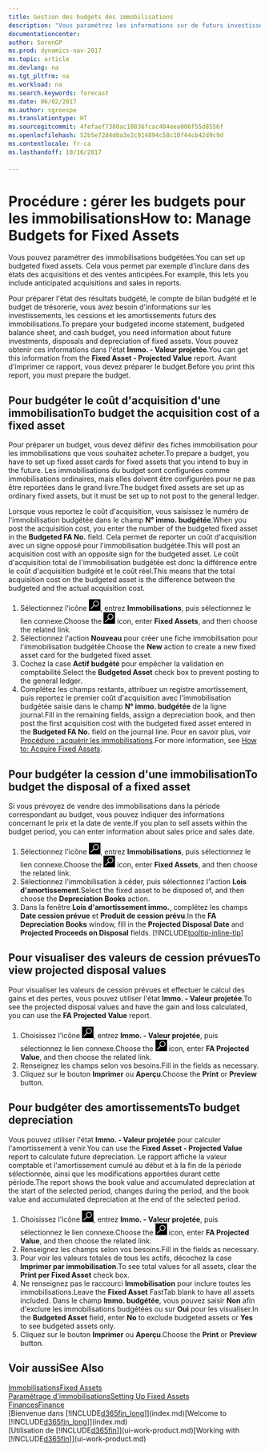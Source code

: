 ```yaml
---
title: Gestion des budgets des immobilisations
description: "Vous paramétrez les informations sur de futurs investissements, cessions, et amortissements d'immobilisations pour préparer les budgets et les prévisions."
documentationcenter: 
author: SorenGP
ms.prod: dynamics-nav-2017
ms.topic: article
ms.devlang: na
ms.tgt_pltfrm: na
ms.workload: na
ms.search.keywords: forecast
ms.date: 06/02/2017
ms.author: sgroespe
ms.translationtype: HT
ms.sourcegitcommit: 4fefaef7380ac10836fcac404eea006f55d8556f
ms.openlocfilehash: 52b5e72d4d0a3e2c914894c58c10f44cb42d9c9d
ms.contentlocale: fr-ca
ms.lasthandoff: 10/16/2017

---
```

# <a name="how-to-manage-budgets-for-fixed-assets"></a><span data-ttu-id="7ba3f-103">Procédure : gérer les budgets pour les immobilisations</span><span class="sxs-lookup"><span data-stu-id="7ba3f-103">How to: Manage Budgets for Fixed Assets</span></span>
<span data-ttu-id="7ba3f-104">Vous pouvez paramétrer des immobilisations budgétées.</span><span class="sxs-lookup"><span data-stu-id="7ba3f-104">You can set up budgeted fixed assets.</span></span> <span data-ttu-id="7ba3f-105">Cela vous permet par exemple d'inclure dans des états des acquisitions et des ventes anticipées.</span><span class="sxs-lookup"><span data-stu-id="7ba3f-105">For example, this lets you include anticipated acquisitions and sales in reports.</span></span>  

<span data-ttu-id="7ba3f-106">Pour préparer l'état des résultats budgété, le compte de bilan budgété et le budget de trésorerie, vous avez besoin d'informations sur les investissements, les cessions et les amortissements futurs des immobilisations.</span><span class="sxs-lookup"><span data-stu-id="7ba3f-106">To prepare your budgeted income statement, budgeted balance sheet, and cash budget, you need information about future investments, disposals and depreciation of fixed assets.</span></span> <span data-ttu-id="7ba3f-107">Vous pouvez obtenir ces informations dans l'état **Immo. - Valeur projetée**.</span><span class="sxs-lookup"><span data-stu-id="7ba3f-107">You can get this information from the **Fixed Asset - Projected Value** report.</span></span> <span data-ttu-id="7ba3f-108">Avant d'imprimer ce rapport, vous devez préparer le budget.</span><span class="sxs-lookup"><span data-stu-id="7ba3f-108">Before you print this report, you must prepare the budget.</span></span>  

## <a name="to-budget-the-acquisition-cost-of-a-fixed-asset"></a><span data-ttu-id="7ba3f-109">Pour budgéter le coût d'acquisition d'une immobilisation</span><span class="sxs-lookup"><span data-stu-id="7ba3f-109">To budget the acquisition cost of a fixed asset</span></span>
<span data-ttu-id="7ba3f-110">Pour préparer un budget, vous devez définir des fiches immobilisation pour les immobilisations que vous souhaitez acheter.</span><span class="sxs-lookup"><span data-stu-id="7ba3f-110">To prepare a budget, you have to set up fixed asset cards for fixed assets that you intend to buy in the future.</span></span> <span data-ttu-id="7ba3f-111">Les immobilisations du budget sont configurées comme immobilisations ordinaires, mais elles doivent être configurées pour ne pas être reportées dans le grand livre.</span><span class="sxs-lookup"><span data-stu-id="7ba3f-111">The budget fixed assets are set up as ordinary fixed assets, but it must be set up to not post to the general ledger.</span></span>

<span data-ttu-id="7ba3f-112">Lorsque vous reportez le coût d'acquisition, vous saisissez le numéro de l'immobilisation budgétée dans le champ **N° immo. budgétée**.</span><span class="sxs-lookup"><span data-stu-id="7ba3f-112">When you post the acquisition cost, you enter the number of the budgeted fixed asset in the **Budgeted FA No.** field.</span></span> <span data-ttu-id="7ba3f-113">Cela permet de reporter un coût d'acquisition avec un signe opposé pour l'immobilisation budgétée.</span><span class="sxs-lookup"><span data-stu-id="7ba3f-113">This will post an acquisition cost with an opposite sign for the budgeted asset.</span></span> <span data-ttu-id="7ba3f-114">Le coût d'acquisition total de l'immobilisation budgétée est donc la différence entre le coût d'acquisition budgété et le coût réel.</span><span class="sxs-lookup"><span data-stu-id="7ba3f-114">This means that the total acquisition cost on the budgeted asset is the difference between the budgeted and the actual acquisition cost.</span></span>

1. <span data-ttu-id="7ba3f-115">Sélectionnez l'icône ![Page ou état pour la recherche](media/ui-search/search_small.png "Page ou état pour la recherche"), entrez **Immobilisations**, puis sélectionnez le lien connexe.</span><span class="sxs-lookup"><span data-stu-id="7ba3f-115">Choose the ![Search for Page or Report](media/ui-search/search_small.png "Search for Page or Report icon") icon, enter **Fixed Assets**, and then choose the related link.</span></span>
2. <span data-ttu-id="7ba3f-116">Sélectionnez l'action **Nouveau** pour créer une fiche immobilisation pour l'immobilisation budgétée.</span><span class="sxs-lookup"><span data-stu-id="7ba3f-116">Choose the **New** action to create a new fixed asset card for the budgeted fixed asset.</span></span>
3. <span data-ttu-id="7ba3f-117">Cochez la case **Actif budgété** pour empêcher la validation en comptabilité.</span><span class="sxs-lookup"><span data-stu-id="7ba3f-117">Select the **Budgeted Asset** check box to prevent posting to the general ledger.</span></span>
4. <span data-ttu-id="7ba3f-118">Complétez les champs restants, attribuez un registre amortissement, puis reportez le premier coût d'acquisition avec l'immobilisation budgétée saisie dans le champ **N° immo. budgétée** de la ligne journal.</span><span class="sxs-lookup"><span data-stu-id="7ba3f-118">Fill in the remaining fields, assign a depreciation book, and then post the first acquisition cost with the budgeted fixed asset entered in the **Budgeted FA No.** field on the journal line.</span></span> <span data-ttu-id="7ba3f-119">Pour en savoir plus, voir [Procédure : acquérir les immobilisations](fa-how-acquire.md).</span><span class="sxs-lookup"><span data-stu-id="7ba3f-119">For more information, see [How to: Acquire Fixed Assets](fa-how-acquire.md).</span></span>

## <a name="to-budget-the-disposal-of-a-fixed-asset"></a><span data-ttu-id="7ba3f-120">Pour budgéter la cession d'une immobilisation</span><span class="sxs-lookup"><span data-stu-id="7ba3f-120">To budget the disposal of a fixed asset</span></span>
<span data-ttu-id="7ba3f-121">Si vous prévoyez de vendre des immobilisations dans la période correspondant au budget, vous pouvez indiquer des informations concernant le prix et la date de vente.</span><span class="sxs-lookup"><span data-stu-id="7ba3f-121">If you plan to sell assets within the budget period, you can enter information about sales price and sales date.</span></span>

1. <span data-ttu-id="7ba3f-122">Sélectionnez l'icône ![Page ou état pour la recherche](media/ui-search/search_small.png "Page ou état pour la recherche"), entrez **Immobilisations**, puis sélectionnez le lien connexe.</span><span class="sxs-lookup"><span data-stu-id="7ba3f-122">Choose the ![Search for Page or Report](media/ui-search/search_small.png "Search for Page or Report icon") icon, enter **Fixed Assets**, and then choose the related link.</span></span>
2. <span data-ttu-id="7ba3f-123">Sélectionnez l'immobilisation à céder, puis sélectionnez l'action **Lois d'amortissement**.</span><span class="sxs-lookup"><span data-stu-id="7ba3f-123">Select the fixed asset to be disposed of, and then choose the **Depreciation Books** action.</span></span>
3. <span data-ttu-id="7ba3f-124">Dans la fenêtre **Lois d'amortissement immo.**, complétez les champs **Date cession prévue** et **Produit de cession prévu**.</span><span class="sxs-lookup"><span data-stu-id="7ba3f-124">In the **FA Depreciation Books** window, fill in the **Projected Disposal Date** and **Projected Proceeds on Disposal** fields.</span></span> [!INCLUDE[tooltip-inline-tip](includes/tooltip-inline-tip_md.md)]

## <a name="to-view-projected-disposal-values"></a><span data-ttu-id="7ba3f-125">Pour visualiser des valeurs de cession prévues</span><span class="sxs-lookup"><span data-stu-id="7ba3f-125">To view projected disposal values</span></span>
<span data-ttu-id="7ba3f-126">Pour visualiser les valeurs de cession prévues et effectuer le calcul des gains et des pertes, vous pouvez utiliser l'état **Immo. - Valeur projetée**.</span><span class="sxs-lookup"><span data-stu-id="7ba3f-126">To see the projected disposal values and have the gain and loss calculated, you can use the **FA Projected Value** report.</span></span>

1. <span data-ttu-id="7ba3f-127">Choisissez l'icône ![Page ou état pour la recherche](media/ui-search/search_small.png "icône Page ou état pour la recherche"), entrez **Immo. - Valeur projetée**, puis sélectionnez le lien connexe.</span><span class="sxs-lookup"><span data-stu-id="7ba3f-127">Choose the ![Search for Page or Report](media/ui-search/search_small.png "Search for Page or Report icon") icon, enter **FA Projected Value**, and then choose the related link.</span></span>
2. <span data-ttu-id="7ba3f-128">Renseignez les champs selon vos besoins.</span><span class="sxs-lookup"><span data-stu-id="7ba3f-128">Fill in the fields as necessary.</span></span>
3. <span data-ttu-id="7ba3f-129">Cliquez sur le bouton **Imprimer** ou **Aperçu**.</span><span class="sxs-lookup"><span data-stu-id="7ba3f-129">Choose the **Print** or **Preview** button.</span></span>

## <a name="to-budget-depreciation"></a><span data-ttu-id="7ba3f-130">Pour budgéter des amortissements</span><span class="sxs-lookup"><span data-stu-id="7ba3f-130">To budget depreciation</span></span>
<span data-ttu-id="7ba3f-131">Vous pouvez utiliser l'état **Immo. - Valeur projetée** pour calculer l'amortissement à venir.</span><span class="sxs-lookup"><span data-stu-id="7ba3f-131">You can use the **Fixed Asset - Projected Value** report to calculate future depreciation.</span></span> <span data-ttu-id="7ba3f-132">Le rapport affiche la valeur comptable et l'amortissement cumulé au début et à la fin de la période sélectionnée, ainsi que les modifications apportées durant cette période.</span><span class="sxs-lookup"><span data-stu-id="7ba3f-132">The report shows the book value and accumulated depreciation at the start of the selected period, changes during the period, and the book value and accumulated depreciation at the end of the selected period.</span></span>

1. <span data-ttu-id="7ba3f-133">Choisissez l'icône ![Page ou état pour la recherche](media/ui-search/search_small.png "icône Page ou état pour la recherche"), entrez **Immo. - Valeur projetée**, puis sélectionnez le lien connexe.</span><span class="sxs-lookup"><span data-stu-id="7ba3f-133">Choose the ![Search for Page or Report](media/ui-search/search_small.png "Search for Page or Report icon") icon, enter **FA Projected Value**, and then choose the related link.</span></span>
2. <span data-ttu-id="7ba3f-134">Renseignez les champs selon vos besoins.</span><span class="sxs-lookup"><span data-stu-id="7ba3f-134">Fill in the fields as necessary.</span></span>
3. <span data-ttu-id="7ba3f-135">Pour voir les valeurs totales de tous les actifs, décochez la case **Imprimer par immobilisation**.</span><span class="sxs-lookup"><span data-stu-id="7ba3f-135">To see total values for all assets, clear the **Print per Fixed Asset** check box.</span></span>
4. <span data-ttu-id="7ba3f-136">Ne renseignez pas le raccourci **Immobilisation** pour inclure toutes les immobilisations.</span><span class="sxs-lookup"><span data-stu-id="7ba3f-136">Leave the **Fixed Asset** FastTab blank to have all assets included.</span></span> <span data-ttu-id="7ba3f-137">Dans le champ **Immo. budgétée**, vous pouvez saisir **Non** afin d'exclure les immobilisations budgétées ou sur **Oui** pour les visualiser.</span><span class="sxs-lookup"><span data-stu-id="7ba3f-137">In the **Budgeted Asset** field, enter **No** to exclude budgeted assets or **Yes** to see budgeted assets only.</span></span>
5. <span data-ttu-id="7ba3f-138">Cliquez sur le bouton **Imprimer** ou **Aperçu**.</span><span class="sxs-lookup"><span data-stu-id="7ba3f-138">Choose the **Print** or **Preview** button.</span></span>

## <a name="see-also"></a><span data-ttu-id="7ba3f-139">Voir aussi</span><span class="sxs-lookup"><span data-stu-id="7ba3f-139">See Also</span></span>
[<span data-ttu-id="7ba3f-140">Immobilisations</span><span class="sxs-lookup"><span data-stu-id="7ba3f-140">Fixed Assets</span></span>](fa-manage.md)  
[<span data-ttu-id="7ba3f-141">Paramétrage d'immobilisations</span><span class="sxs-lookup"><span data-stu-id="7ba3f-141">Setting Up Fixed Assets</span></span>](fa-setup.md)  
[<span data-ttu-id="7ba3f-142">Finances</span><span class="sxs-lookup"><span data-stu-id="7ba3f-142">Finance</span></span>](finance.md)  
<span data-ttu-id="7ba3f-143">[Bienvenue dans [!INCLUDE[d365fin_long](includes/d365fin_long_md.md)]](index.md)</span><span class="sxs-lookup"><span data-stu-id="7ba3f-143">[Welcome to [!INCLUDE[d365fin_long](includes/d365fin_long_md.md)]](index.md)</span></span>  
<span data-ttu-id="7ba3f-144">[Utilisation de [!INCLUDE[d365fin](includes/d365fin_md.md)]](ui-work-product.md)</span><span class="sxs-lookup"><span data-stu-id="7ba3f-144">[Working with [!INCLUDE[d365fin](includes/d365fin_md.md)]](ui-work-product.md)</span></span>

